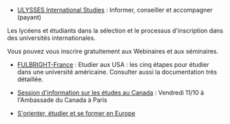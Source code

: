 - [ULYSSES International Studies](https://www.ulyssesinternationalstudies.com/) : Informer, conseiller et accompagner (payant)

Les lycéens et étudiants dans la sélection et le processus d'inscription dans des
universités internationales.

Vous pouvez vous inscrire gratuitement aux Webinaires et aux séminaires.

- [FULBRIGHT-France](https://fulbright-france.org/fr/etudier-usa) : Etudier aux USA : les cinq étapes pour étudier dans une
université américaine. Consulter aussi la documentation très détaillée.

-  [Session d'information sur les études au Canada](https://www.eventbrite.fr/e/billets-session-dinformation-sur-les-etudes-au-canada-premier-cycle-260114809397?ref=estw) : Vendredi 11/10 à l'Ambassade du Canada à Paris
- [S'orienter, étudier et se former en Europe](https://www.euroguidance-france.org/)

